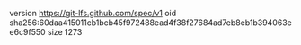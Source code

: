 version https://git-lfs.github.com/spec/v1
oid sha256:60daa415011cb1bcb45f972488ead4f38f27684ad7eb8eb1b394063ee6c9f550
size 1273
